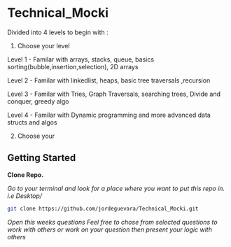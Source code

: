 # Technical_Mocki

Divided into 4 levels to begin with :

1. Choose your level

Level 1 - Familar with arrays, stacks, queue, basics sorting(bubble,insertion,selection), 2D arrays

Level 2 - Familar with linkedlist, heaps, basic tree traversals ,recursion

Level 3 - Familar with Tries, Graph Traversals, searching trees, Divide and conquer, greedy algo

Level 4 - Familar with Dynamic programming and more advanced data structs and algos

2. Choose your

## Getting Started

<b>Clone Repo. </b>

<i>Go to your terminal and look for a place where you want to put this repo in. i.e Desktop/ </i>

```sh
git clone https://github.com/jordeguevara/Technical_Mocki.git
```

<i> Open this weeks questions
Feel free to chose from selected questions to work with others
or work on your question then present your logic with others
<i >
